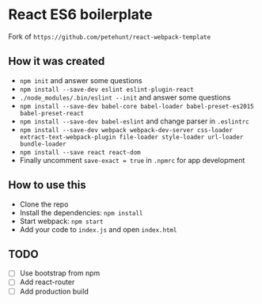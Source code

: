 # React ES6 boilerplate

Fork of `https://github.com/petehunt/react-webpack-template`

## How it was created

* `npm init` and answer some questions
* `npm install --save-dev eslint eslint-plugin-react`
* `./node_modules/.bin/eslint --init` and answer some questions
* `npm install --save-dev babel-core babel-loader babel-preset-es2015 babel-preset-react`
* `npm install --save-dev babel-eslint` and change parser in `.eslintrc`
* `npm install --save-dev webpack webpack-dev-server css-loader extract-text-webpack-plugin file-loader style-loader url-loader bundle-loader`
* `npm install --save react react-dom`
* Finally uncomment `save-exact = true` in `.npmrc` for app development

## How to use this

* Clone the repo
* Install the dependencies: `npm install`
* Start webpack: `npm start`
* Add your code to `index.js` and open `index.html`

## TODO

* [ ] Use bootstrap from npm
* [ ] Add react-router
* [ ] Add production build
